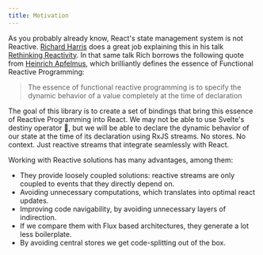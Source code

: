 ```yaml
---
title: Motivation
---
```


As you probably already know, React's state management system is not Reactive.
[Richard Harris](https://twitter.com/Rich_Harris) does a great job explaining this
in his talk [Rethinking Reactivity](https://www.youtube.com/watch?v=AdNJ3fydeao).
In that same talk Rich borrows the following quote from [Heinrich Apfelmus](https://apfelmus.nfshost.com/),
which brilliantly defines the essence of Functional Reactive Programming:

> The essence of functional reactive programming is to specify the dynamic
behavior of a value completely at the time of declaration

The goal of this library is to create a set of bindings that bring this essence
of Reactive Programming into React. We may not be able to use Svelte's destiny
operator :shrug:, but we will be able to declare the dynamic behavior of our state
at the time of its declaration using RxJS streams. No stores. No context.
Just reactive streams that integrate seamlessly with React.

Working with Reactive solutions has many advantages, among them:
- They provide loosely coupled solutions: reactive streams are only coupled to events that they directly depend on.
- Avoiding unnecessary computations, which translates into optimal react updates.
- Improving code navigability, by avoiding unnecessary layers of indirection.
- If we compare them with Flux based architectures, they generate a lot less boilerplate.
- By avoiding central stores we get code-splitting out of the box.
